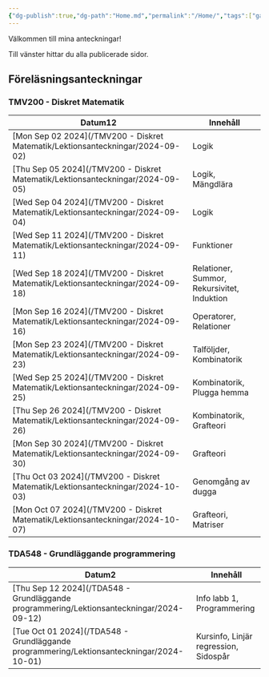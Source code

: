 ```yaml
---
{"dg-publish":true,"dg-path":"Home.md","permalink":"/Home/","tags":["gardenEntry"]}
---
```


Välkommen till mina anteckningar!

Till vänster hittar du alla publicerade sidor.

## Föreläsningsanteckningar

<h3><span>TMV200 - Diskret Matematik</span></h3><div><table class="dataview table-view-table"><thead class="table-view-thead"><tr class="table-view-tr-header"><th class="table-view-th"><span>Datum</span><span class="dataview small-text">12</span></th><th class="table-view-th"><span>Innehåll</span></th></tr></thead><tbody class="table-view-tbody"><tr><td><span>[Mon Sep 02 2024](/TMV200 - Diskret Matematik/Lektionsanteckningar/2024-09-02)</span></td><td><span>Logik</span></td></tr><tr><td><span>[Thu Sep 05 2024](/TMV200 - Diskret Matematik/Lektionsanteckningar/2024-09-05)</span></td><td><span>Logik, Mängdlära</span></td></tr><tr><td><span>[Wed Sep 04 2024](/TMV200 - Diskret Matematik/Lektionsanteckningar/2024-09-04)</span></td><td><span>Logik</span></td></tr><tr><td><span>[Wed Sep 11 2024](/TMV200 - Diskret Matematik/Lektionsanteckningar/2024-09-11)</span></td><td><span>Funktioner</span></td></tr><tr><td><span>[Wed Sep 18 2024](/TMV200 - Diskret Matematik/Lektionsanteckningar/2024-09-18)</span></td><td><span>Relationer, Summor, Rekursivitet, Induktion</span></td></tr><tr><td><span>[Mon Sep 16 2024](/TMV200 - Diskret Matematik/Lektionsanteckningar/2024-09-16)</span></td><td><span>Operatorer, Relationer</span></td></tr><tr><td><span>[Mon Sep 23 2024](/TMV200 - Diskret Matematik/Lektionsanteckningar/2024-09-23)</span></td><td><span>Talföljder, Kombinatorik</span></td></tr><tr><td><span>[Wed Sep 25 2024](/TMV200 - Diskret Matematik/Lektionsanteckningar/2024-09-25)</span></td><td><span>Kombinatorik, Plugga hemma</span></td></tr><tr><td><span>[Thu Sep 26 2024](/TMV200 - Diskret Matematik/Lektionsanteckningar/2024-09-26)</span></td><td><span>Kombinatorik, Grafteori</span></td></tr><tr><td><span>[Mon Sep 30 2024](/TMV200 - Diskret Matematik/Lektionsanteckningar/2024-09-30)</span></td><td><span>Grafteori</span></td></tr><tr><td><span>[Thu Oct 03 2024](/TMV200 - Diskret Matematik/Lektionsanteckningar/2024-10-03)</span></td><td><span>Genomgång av dugga</span></td></tr><tr><td><span>[Mon Oct 07 2024](/TMV200 - Diskret Matematik/Lektionsanteckningar/2024-10-07)</span></td><td><span>Grafteori, Matriser</span></td></tr></tbody></table></div><h3><span>TDA548 - Grundläggande programmering</span></h3><div><table class="dataview table-view-table"><thead class="table-view-thead"><tr class="table-view-tr-header"><th class="table-view-th"><span>Datum</span><span class="dataview small-text">2</span></th><th class="table-view-th"><span>Innehåll</span></th></tr></thead><tbody class="table-view-tbody"><tr><td><span>[Thu Sep 12 2024](/TDA548 - Grundläggande programmering/Lektionsanteckningar/2024-09-12)</span></td><td><span>Info labb 1, Programmering</span></td></tr><tr><td><span>[Tue Oct 01 2024](/TDA548 - Grundläggande programmering/Lektionsanteckningar/2024-10-01)</span></td><td><span>Kursinfo, Linjär regression, Sidospår</span></td></tr></tbody></table></div>
